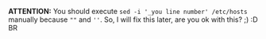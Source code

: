 **ATTENTION:** You should execute `sed -i '_you line number' /etc/hosts` manually because `""` and `''`.
So, I will fix this later, are you ok with this?  ;) :D
BR
